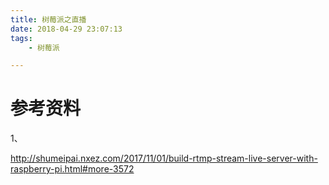 ```yaml
---
title: 树莓派之直播
date: 2018-04-29 23:07:13
tags:
	- 树莓派

---
```




# 参考资料

1、

http://shumeipai.nxez.com/2017/11/01/build-rtmp-stream-live-server-with-raspberry-pi.html#more-3572